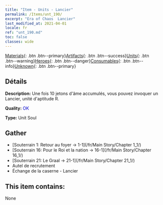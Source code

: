 ```yaml
---
title: "Item - Units - Lancier"
permalink: /Items/unt_190/
excerpt: "Era of Chaos  Lancier"
last_modified_at: 2021-04-01
locale: fr
ref: "unt_190.md"
toc: false
classes: wide
---
```

 [Materials](/fr/Items/){: .btn .btn--primary}[Artifacts](/fr/Items/Artifacts/){: .btn .btn--success}[Units](/fr/Items/Units/){: .btn .btn--warning}[Heroes](/fr/Items/Heroes/){: .btn .btn--danger}[Consumables](/fr/Items/Consumables/){: .btn .btn--info}[Unknown](/fr/Items/Unknown/){: .btn .btn--primary}

## Détails
 **Description:** Une fois 10 jetons d'âme accumulés, vous pouvez invoquer un Lancier, unité d'aptitude R.

 **Quality:** <span style="color: #0000CD">OK</span>

 **Type:** Unit Soul

## Gather

*    [Souterrain 1: Retour au foyer -> 1-1](/fr/Main Story/Chapter 1_1/) 
*    [Souterrain 16: Pour le Roi et la nation -> 16-1](/fr/Main Story/Chapter 16_1/) 
*    [Souterrain 21: Le Graal -> 21-1](/fr/Main Story/Chapter 21_1/) 
*    Autel de recrutement 
*    Échange de la caserne - Lancier 

## This item contains:

  None

